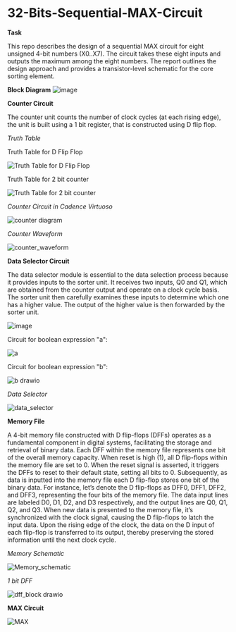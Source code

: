 

# 32-Bits-Sequential-MAX-Circuit

**Task**

This repo describes the design of a sequential MAX circuit for eight unsigned 4-bit numbers (X0..X7). The circuit takes these eight inputs and outputs the maximum among the eight numbers. The report outlines the design approach and provides a transistor-level schematic for the core sorting element.

**Block Diagram**
![image](https://github.com/Nirvan-Mishra-09/32-Bits-Sequential-MAX-Circuit/assets/127642231/ee5330bd-1eab-4891-8d4b-211680d38c4e)

**Counter Circuit**

The counter unit counts the number of clock cycles (at each rising edge), the unit is built using a 1 bit register, that is constructed using D flip flop. 

_Truth Table_

Truth Table for D Flip Flop

![Truth Table for D Flip Flop](https://github.com/Nirvan-Mishra-09/32-Bits-Sequential-MAX-Circuit/assets/127642231/c55dcb61-1ac2-4f9b-a4ff-eea1492bbdf2)

Truth Table for 2 bit counter

![Truth Table for 2 bit counter](https://github.com/Nirvan-Mishra-09/32-Bits-Sequential-MAX-Circuit/assets/127642231/be84f948-dcc9-4002-af34-3123519268f5)


_Counter Circuit in Cadence Virtuoso_

![counter diagram](https://github.com/Nirvan-Mishra-09/32-Bits-Sequential-MAX-Circuit/assets/127642231/c0a2a0a9-c39c-4f3e-b546-7ba461d2e894)

_Counter Waveform_

![counter_waveform](https://github.com/Nirvan-Mishra-09/32-Bits-Sequential-MAX-Circuit/assets/127642231/8567cc75-8fe5-41ed-9426-d42ffc38ef9b)

**Data Selector Circuit**

The data selector module is essential to the data selection process because it provides inputs to the sorter unit. It receives two inputs, Q0 and Q1, which are obtained from the counter output and operate on a clock cycle basis. The sorter unit then carefully examines these inputs to determine which one has a higher value. The output of the higher value is then forwarded by the sorter unit.

![image](https://github.com/Nirvan-Mishra-09/32-Bits-Sequential-MAX-Circuit/assets/127642231/24fccd99-0727-47e2-bcae-f442250635ff)

Circuit for boolean expression "a":

![a](https://github.com/Nirvan-Mishra-09/32-Bits-Sequential-MAX-Circuit/assets/127642231/40e2107b-2fe6-4bbc-8f12-6fa8ae4eb80f)

Circuit for boolean expression "b":

![b drawio](https://github.com/Nirvan-Mishra-09/32-Bits-Sequential-MAX-Circuit/assets/127642231/e726bbbe-e172-4d6c-afec-c1b100888bf1)

_Data Selector_

![data_selector](https://github.com/Nirvan-Mishra-09/32-Bits-Sequential-MAX-Circuit/assets/127642231/ff5b25fe-41bc-415b-834b-1d3aeb6b242c)

**Memory File**

A 4-bit memory file constructed with D flip-flops (DFFs) operates as a fundamental component in digital systems, facilitating the storage and retrieval of binary data. Each DFF within the memory file represents one bit of the overall memory capacity. When reset is high (1), all D flip-flops within the memory file are set to 0. When the reset signal is asserted, it triggers the DFFs to reset to their default state, setting all bits to 0. Subsequently, as data is inputted into the memory file each D flip-flop stores one bit of the binary data. For instance, let’s denote the D flip-flops as DFF0, DFF1, DFF2, and DFF3, representing the four bits of the memory file. The data input lines are labeled D0, D1, D2, and D3 respectively, and the output lines are Q0, Q1, Q2, and Q3. When new data is presented to the memory file, it’s synchronized with the clock signal, causing the D flip-flops to latch the input data. Upon the rising edge of the clock, the data on the D input of each flip-flop is transferred to its output, thereby preserving the stored information until the next clock cycle.

_Memory Schematic_

![Memory_schematic](https://github.com/Nirvan-Mishra-09/32-Bits-Sequential-MAX-Circuit/assets/127642231/91e0b255-bb92-42b0-bd8b-506de485b9f2)

_1 bit DFF_

![dff_block drawio](https://github.com/Nirvan-Mishra-09/32-Bits-Sequential-MAX-Circuit/assets/127642231/8aee98d3-992d-4a23-ad80-25a560e43962)

**MAX Circuit**

![MAX](https://github.com/Nirvan-Mishra-09/32-Bits-Sequential-MAX-Circuit/assets/127642231/8e603196-7473-4b2b-a88d-ed08ab77b6c3)
